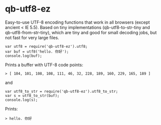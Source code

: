 # qb-utf8-ez

Easy-to-use UTF-8 encoding functions that work in all browsers (except ancient < IE 5.5).
Based on tiny implementations (qb-utf8-to-str-tiny and qb-utf8-from-str-tiny), which are
tiny and good for small decoding jobs, but not fast for very large files.

    var utf8 = require('qb-utf8-ez').utf8;
    var buf = utf8('hello. 你好');
    console.log(buf);
    
Prints a buffer with UTF-8 code points:

    > [ 104, 101, 108, 108, 111, 46, 32, 228, 189, 160, 229, 165, 189 ]
    
and

    var utf8_to_str = require('qb-utf8-ez').utf8_to_str;
    var s = utf8_to_str(buf);
    console.log(s);
    
Prints:

    > hello. 你好

    

    

